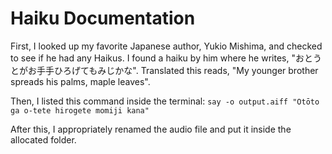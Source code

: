 # Haiku Documentation

First, I looked up my favorite Japanese author, Yukio Mishima, and checked to see if he had any Haikus.
I found a haiku by him where he writes, "おとうとがお手手ひろげてもみじかな".
Translated this reads, "My younger brother spreads his palms, maple leaves".

Then, I listed this command inside the terminal:
`say -o output.aiff "Otōto ga o-tete hirogete momiji kana"`

After this, I appropriately renamed the audio file and put it inside the allocated folder.